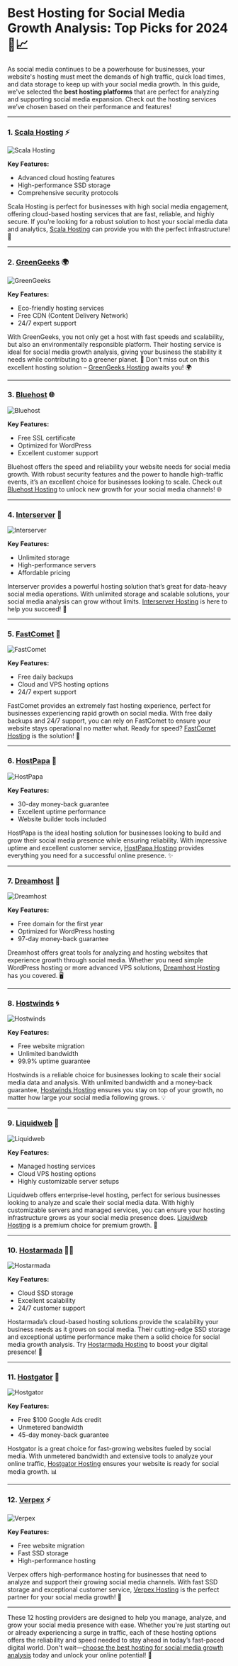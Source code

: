 # Best Hosting for Social Media Growth Analysis: Top Picks for 2024 🚀📈

As social media continues to be a powerhouse for businesses, your website's hosting must meet the demands of high traffic, quick load times, and data storage to keep up with your social media growth. In this guide, we've selected the **best hosting platforms** that are perfect for analyzing and supporting social media expansion. Check out the hosting services we’ve chosen based on their performance and features!

---

### 1. [Scala Hosting](https://snipitx.com/scala-jy) ⚡️

![Scala Hosting](https://i.imgur.com/uJ5JIK3.png "Scala Web Hosting")

**Key Features:**
- Advanced cloud hosting features
- High-performance SSD storage
- Comprehensive security protocols

Scala Hosting is perfect for businesses with high social media engagement, offering cloud-based hosting services that are fast, reliable, and highly secure. If you’re looking for a robust solution to host your social media data and analytics, [Scala Hosting](https://snipitx.com/scala-jy) can provide you with the perfect infrastructure! 🚀

---

### 2. [GreenGeeks](https://snipitx.com/greengeeks-jy) 🌍

![GreenGeeks](https://i.imgur.com/eEwuntu.jpg "GreenGeeks Hosting")

**Key Features:**
- Eco-friendly hosting services
- Free CDN (Content Delivery Network) 
- 24/7 expert support

With GreenGeeks, you not only get a host with fast speeds and scalability, but also an environmentally responsible platform. Their hosting service is ideal for social media growth analysis, giving your business the stability it needs while contributing to a greener planet. 🌱 Don't miss out on this excellent hosting solution – [GreenGeeks Hosting](https://snipitx.com/greengeeks-jy) awaits you! 🌍

---

### 3. [Bluehost](https://snipitx.com/bluehost-jy) 🌐

![Bluehost](https://i.imgur.com/PasFF9E.jpeg "Bluehost Hosting")

**Key Features:**
- Free SSL certificate
- Optimized for WordPress
- Excellent customer support

Bluehost offers the speed and reliability your website needs for social media growth. With robust security features and the power to handle high-traffic events, it’s an excellent choice for businesses looking to scale. Check out [Bluehost Hosting](https://snipitx.com/bluehost-jy) to unlock new growth for your social media channels! 🌐

---

### 4. [Interserver](https://snipitx.com/interserver-jy) 🚀

![Interserver](https://i.imgur.com/OM5dOEW.jpeg "Interserver Hosting")

**Key Features:**
- Unlimited storage
- High-performance servers
- Affordable pricing

Interserver provides a powerful hosting solution that’s great for data-heavy social media operations. With unlimited storage and scalable solutions, your social media analysis can grow without limits. [Interserver Hosting](https://snipitx.com/interserver-jy) is here to help you succeed! 🌟

---

### 5. [FastComet](https://snipitx.com/fastcomet-jy) 💨

![FastComet](https://i.imgur.com/7qgXuWp.png "FastComet Hosting")

**Key Features:**
- Free daily backups
- Cloud and VPS hosting options
- 24/7 expert support

FastComet provides an extremely fast hosting experience, perfect for businesses experiencing rapid growth on social media. With free daily backups and 24/7 support, you can rely on FastComet to ensure your website stays operational no matter what. Ready for speed? [FastComet Hosting](https://snipitx.com/fastcomet-jy) is the solution! 🚀

---

### 6. [HostPapa](https://snipitx.com/hostpapa-jy) 🌟

![HostPapa](https://i.imgur.com/ouDTkvl.jpeg "HostPapa Hosting")

**Key Features:**
- 30-day money-back guarantee
- Excellent uptime performance
- Website builder tools included

HostPapa is the ideal hosting solution for businesses looking to build and grow their social media presence while ensuring reliability. With impressive uptime and excellent customer service, [HostPapa Hosting](https://snipitx.com/hostpapa-jy) provides everything you need for a successful online presence. ✨

---

### 7. [Dreamhost](https://snipitx.com/dreamhost-jy) 🌙

![Dreamhost](https://i.imgur.com/rXIg8ip.jpeg "Dreamhost Hosting")

**Key Features:**
- Free domain for the first year
- Optimized for WordPress hosting
- 97-day money-back guarantee

Dreamhost offers great tools for analyzing and hosting websites that experience growth through social media. Whether you need simple WordPress hosting or more advanced VPS solutions, [Dreamhost Hosting](https://snipitx.com/dreamhost-jy) has you covered. 🖥️

---

### 8. [Hostwinds](https://snipitx.com/hostwinds-jy) 🌀

![Hostwinds](https://i.imgur.com/53aSNXx.jpeg "Hostwinds Hosting")

**Key Features:**
- Free website migration
- Unlimited bandwidth
- 99.9% uptime guarantee

Hostwinds is a reliable choice for businesses looking to scale their social media data and analysis. With unlimited bandwidth and a money-back guarantee, [Hostwinds Hosting](https://snipitx.com/hostwinds-jy) ensures you stay on top of your growth, no matter how large your social media following grows. 💡

---

### 9. [Liquidweb](https://snipitx.com/liquidweb-jy) 💎

![Liquidweb](https://i.imgur.com/4IvT9SC.jpeg "Liquidweb Hosting")

**Key Features:**
- Managed hosting services
- Cloud VPS hosting options
- Highly customizable server setups

Liquidweb offers enterprise-level hosting, perfect for serious businesses looking to analyze and scale their social media data. With highly customizable servers and managed services, you can ensure your hosting infrastructure grows as your social media presence does. [Liquidweb Hosting](https://snipitx.com/liquidweb-jy) is a premium choice for premium growth. 🌟

---

### 10. [Hostarmada](https://snipitx.com/hostarmada-jy) 🏋️‍♀️

![Hostarmada](https://i.imgur.com/KFbdf3o.jpeg "Hostarmada Hosting")

**Key Features:**
- Cloud SSD storage
- Excellent scalability
- 24/7 customer support

Hostarmada’s cloud-based hosting solutions provide the scalability your business needs as it grows on social media. Their cutting-edge SSD storage and exceptional uptime performance make them a solid choice for social media growth analysis. Try [Hostarmada Hosting](https://snipitx.com/hostarmada-jy) to boost your digital presence! 🚀

---

### 11. [Hostgator](https://snipitx.com/hostgator-jy) 🐊

![Hostgator](https://i.imgur.com/BcVkH57.jpeg "Hostgator Hosting")

**Key Features:**
- Free $100 Google Ads credit
- Unmetered bandwidth
- 45-day money-back guarantee

Hostgator is a great choice for fast-growing websites fueled by social media. With unmetered bandwidth and extensive tools to analyze your online traffic, [Hostgator Hosting](https://snipitx.com/hostgator-jy) ensures your website is ready for social media growth. 📊

---

### 12. [Verpex](https://snipitx.com/verpex-jy) ⚡️

![Verpex](https://i.imgur.com/6x5LhiS.jpeg "Verpex Hosting")

**Key Features:**
- Free website migration
- Fast SSD storage
- High-performance hosting

Verpex offers high-performance hosting for businesses that need to analyze and support their growing social media channels. With fast SSD storage and exceptional customer service, [Verpex Hosting](https://snipitx.com/verpex-jy) is the perfect partner for your social media growth! 🌟

---

These 12 hosting providers are designed to help you manage, analyze, and grow your social media presence with ease. Whether you're just starting out or already experiencing a surge in traffic, each of these hosting options offers the reliability and speed needed to stay ahead in today’s fast-paced digital world. Don't wait—[choose the best hosting for social media growth analysis](https://snipitx.com/) today and unlock your online potential! 🚀
